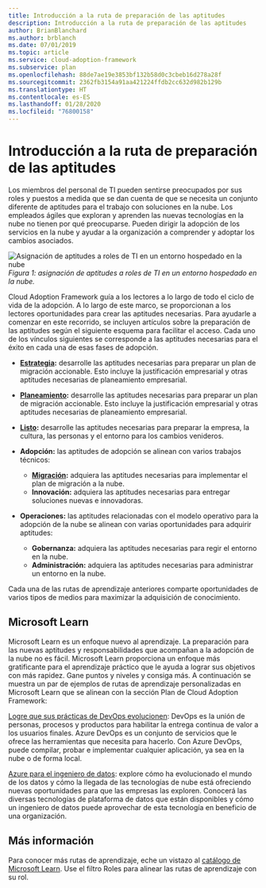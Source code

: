 ```yaml
---
title: Introducción a la ruta de preparación de las aptitudes
description: Introducción a la ruta de preparación de las aptitudes
author: BrianBlanchard
ms.author: brblanch
ms.date: 07/01/2019
ms.topic: article
ms.service: cloud-adoption-framework
ms.subservice: plan
ms.openlocfilehash: 88de7ae19e3853bf132b58d0c3cbeb16d278a28f
ms.sourcegitcommit: 2362fb3154a91aa421224ffdb2cc632d982b129b
ms.translationtype: HT
ms.contentlocale: es-ES
ms.lasthandoff: 01/28/2020
ms.locfileid: "76800158"
---
```

# <a name="getting-started-on-a-skills-readiness-path"></a>Introducción a la ruta de preparación de las aptitudes

Los miembros del personal de TI pueden sentirse preocupados por sus roles y puestos a medida que se dan cuenta de que se necesita un conjunto diferente de aptitudes para el trabajo con soluciones en la nube. Los empleados ágiles que exploran y aprenden las nuevas tecnologías en la nube no tienen por qué preocuparse. Pueden dirigir la adopción de los servicios en la nube y ayudar a la organización a comprender y adoptar los cambios asociados.

![Asignación de aptitudes a roles de TI en un entorno hospedado en la nube](../_images/skills-guidance.png)
*Figura 1: asignación de aptitudes a roles de TI en un entorno hospedado en la nube.*

Cloud Adoption Framework guía a los lectores a lo largo de todo el ciclo de vida de la adopción. A lo largo de este marco, se proporcionan a los lectores oportunidades para crear las aptitudes necesarias. Para ayudarle a comenzar en este recorrido, se incluyen artículos sobre la preparación de las aptitudes según el siguiente esquema para facilitar el acceso. Cada uno de los vínculos siguientes se corresponde a las aptitudes necesarias para el éxito en cada una de esas fases de adopción.

- **[Estrategia](../strategy/suggested-skills.md):** desarrolle las aptitudes necesarias para preparar un plan de migración accionable. Esto incluye la justificación empresarial y otras aptitudes necesarias de planeamiento empresarial.
- **[Planeamiento](./suggested-skills.md):** desarrolle las aptitudes necesarias para preparar un plan de migración accionable. Esto incluye la justificación empresarial y otras aptitudes necesarias de planeamiento empresarial.
- **[Listo](../ready/suggested-skills.md):** desarrolle las aptitudes necesarias para preparar la empresa, la cultura, las personas y el entorno para los cambios venideros.

- **Adopción:** las aptitudes de adopción se alinean con varios trabajos técnicos:
  - **[Migración](../migrate/expanded-scope/suggested-skills.md):** adquiera las aptitudes necesarias para implementar el plan de migración a la nube.
  - **Innovación:** adquiera las aptitudes necesarias para entregar soluciones nuevas e innovadoras.

- **Operaciones:** las aptitudes relacionadas con el modelo operativo para la adopción de la nube se alinean con varias oportunidades para adquirir aptitudes:
  - **Gobernanza:** adquiera las aptitudes necesarias para regir el entorno en la nube.
  - **Administración:** adquiera las aptitudes necesarias para administrar un entorno en la nube.

Cada una de las rutas de aprendizaje anteriores comparte oportunidades de varios tipos de medios para maximizar la adquisición de conocimiento.

## <a name="microsoft-learn"></a>Microsoft Learn

Microsoft Learn es un enfoque nuevo al aprendizaje. La preparación para las nuevas aptitudes y responsabilidades que acompañan a la adopción de la nube no es fácil. Microsoft Learn proporciona un enfoque más gratificante para el aprendizaje práctico que le ayuda a lograr sus objetivos con más rapidez. Gane puntos y niveles y consiga más.
A continuación se muestra un par de ejemplos de rutas de aprendizaje personalizadas en Microsoft Learn que se alinean con la sección Plan de Cloud Adoption Framework:

[Logre que sus prácticas de DevOps evolucionen](https://docs.microsoft.com/learn/paths/evolve-your-devops-practices): DevOps es la unión de personas, procesos y productos para habilitar la entrega continua de valor a los usuarios finales. Azure DevOps es un conjunto de servicios que le ofrece las herramientas que necesita para hacerlo. Con Azure DevOps, puede compilar, probar e implementar cualquier aplicación, ya sea en la nube o de forma local.

[Azure para el ingeniero de datos](https://docs.microsoft.com/learn/paths/azure-for-the-data-engineer): explore cómo ha evolucionado el mundo de los datos y cómo la llegada de las tecnologías de nube está ofreciendo nuevas oportunidades para que las empresas las exploren. Conocerá las diversas tecnologías de plataforma de datos que están disponibles y cómo un ingeniero de datos puede aprovechar de esta tecnología en beneficio de una organización.

## <a name="learn-more"></a>Más información

Para conocer más rutas de aprendizaje, eche un vistazo al [catálogo de Microsoft Learn](https://docs.microsoft.com/learn/browse). Use el filtro Roles para alinear las rutas de aprendizaje con su rol.
